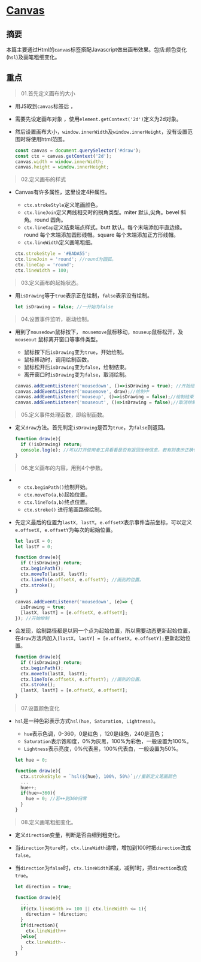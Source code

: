 # [Canvas](http://www.w3school.com.cn/tags/html_ref_canvas.asp)

##  摘要

本篇主要通过Html的`canvas`标签搭配Javascript做出画布效果。包括:颜色变化(`hsl`)及画笔粗细变化。

## 重点

> 01.首先定义画布的大小

- 用JS取到`canvas`标签后 ，
- 需要先设定画布对象 ，使用`element.getContext('2d')`定义为2d对象。
- 然后设置画布大小，`window.innerWidth`及`window.innerHeight`，没有设置范围时将使用html范围。

  ```javascript
  const canvas = document.querySelector('#draw');
  const ctx = canvas.getContext('2d');
  canvas.width = window.innerWidth;
  canvas.height = window.innerHeight;
  ```

> 02.定义画布的样式

- Canvas有许多属性，这里设定4种属性。

  - `ctx.strokeStyle`定义笔画颜色，
  - `ctx.lineJoin`定义两线相交时的拐角类型。miter 默认,尖角。bevel 斜角。round	 圆角。
  - `ctx.lineCap`定义结束端点样式。butt	默认。每个末端添加平直边缘。round	每个末端添加圆形线帽。square	每个末端添加正方形线帽。
  - `ctx.lineWidth`定义画笔粗细。

  ```javascript
  ctx.strokeStyle = '#BADA55';
  ctx.lineJoin = 'round'; //round为圆弧。
  ctx.lineCap = 'round'; 
  ctx.lineWidth = 100;
  ```

> 03.定义画布的起始状态。

- 用`isDrawing`等于`true`表示正在绘制，`false`表示没有绘制。

  ```javascript
  let isDrawing = false; //一开始为false
  ```

> 04.设置事件监听，驱动绘制。

- 用到了`mousedown`鼠标按下， `mousemove`鼠标移动，`mouseup`鼠标松开，及`mouseout` 鼠标离开窗口等事件类型。
  - 鼠标按下后`isDrawing`变为`true`，开始绘制。
  - 鼠标移动时，调用绘制函数。
  - 鼠标松开后`isDrawing`变为`false`，绘制结束。
  - 离开窗口时`isDrawing`变为`false`，取消绘制。

  ```javascript
  canvas.addEventListener('mousedown', ()=>isDrawing = true); //开始绘制
  canvas.addEventListener('mousemove', draw);//绘制中
  canvas.addEventListener('mouseup', ()=>isDrawing = false);//绘制结束
  canvas.addEventListener('mouseout', ()=>isDrawing = false);//取消绘制
  ```

> 05.定义事件处理函数，即绘制函数。

- 定义`draw`方法。首先判定`isDrawing`是否为`true`，为`false`则返回。

  ```javascript
  function draw(e){
    if (!isDrawing) return; 
    console.log(e); //可以打开使用者工具看看是否有返回坐标信息，若有则表示正确!
  }
  ```

> 06.定义画布的内容，用到4个参数。
- 
  - `ctx.beginPath()`绘制开始。
  - `ctx.moveTo(a,b)`起始位置。
  - `ctx.lineTo(a,b)`终点位置。
  - `ctx.stroke()`   进行笔画路径绘制。

- 先定义最后的位置为`lastX, lastY`。`e.offsetX`表示事件当前坐标，可以定义`e.offsetX, e.offsetY`为每次的起始位置。

  ```javascript
  let lastX = 0;
  let lastY = 0;

  function draw(e){
    if (!isDrawing) return;
    ctx.beginPath();
    ctx.moveTo(lastX, lastY);
    ctx.lineTo(e.offsetX, e.offsetY); //画到的位置。
    ctx.stroke();
  }

  canvas.addEventListener('mousedown', (e)=> {
    isDrawing = true;
    [lastX, lastY] = [e.offsetX, e.offsetY];
  }); //开始绘制
  ```

- 会发现，绘制路径都是以同一个点为起始位置，所以需要动态更新起始位置，在`draw`方法内加入`[lastX, lastY] = [e.offsetX, e.offsetY];`更新起始位置。

  ```javascript
  function draw(e){
    if (!isDrawing) return;
    ctx.beginPath();
    ctx.moveTo(lastX, lastY);
    ctx.lineTo(e.offsetX, e.offsetY); //画到的位置。
    ctx.stroke();
    [lastX, lastY] = [e.offsetX, e.offsetY];
  }
  ```

> 07.设置颜色变化

- `hsl`是一种色彩表示方式`hsl(hue, Saturation, Lightness)`。

  - `hue`表示色调，0-360，0是红色 ，120是绿色，240是蓝色；
  - `Saturation`表示饱和度，0%为灰黑，100%为彩色，一般设置为100%。
  - `Lightness`表示亮度，0%代表黑，100%代表白，一般设置为50%。

  ```javascript
  let hue = 0;

  function draw(e){
    ctx.strokeStyle = `hsl(${hue}, 100%, 50%)`;//重新定义笔画颜色
    ...
    hue++;
    if(hue>=360){
      hue = 0; //若++到360归零
    }
  }
  ```

> 08.定义画笔粗细变化。

- 定义`direction`变量，判断是否由细到粗变化。

- 当`direction`为`ture`时，`ctx.lineWidth`递增，增加到100时把`direction`改成`false`。

- 当`direction`为`false`时，`ctx.lineWidth`递减，减到1时，把`direction`改成`true`。

  ```javascript
  let direction = true;

  function draw(e){
    ...
    if(ctx.lineWidth >= 100 || ctx.lineWidth <= 1){
      direction = !direction;
    }
    if(direction){
      ctx.lineWidth++
    }else{
      ctx.lineWidth--
    }
  }
  ```
